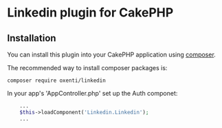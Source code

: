 # Linkedin plugin for CakePHP

## Installation

You can install this plugin into your CakePHP application using [composer](http://getcomposer.org).

The recommended way to install composer packages is:

```
composer require oxenti/linkedin
```
In your app's 'AppController.php' set up the Auth componet:
```php
    ...
    $this->loadComponent('Linkedin.Linkedin');
    ...
```
